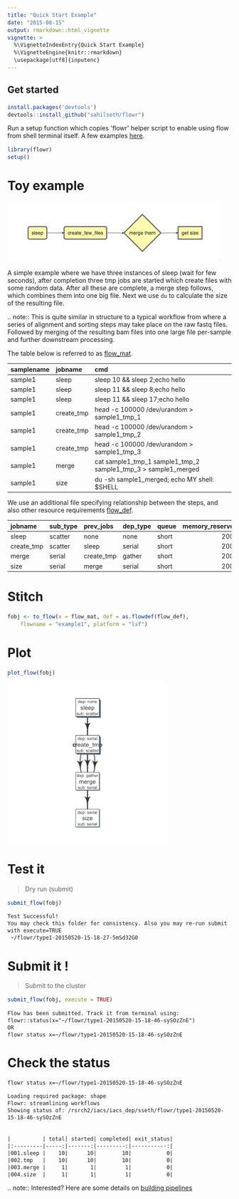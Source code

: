 ```yaml
---
title: "Quick Start Example"
date: "2015-08-15"
output: rmarkdown::html_vignette
vignette: >
  %\VignetteIndexEntry{Quick Start Example}
  %\VignetteEngine{knitr::rmarkdown}
  \usepackage[utf8]{inputenc}
---
```




Get started
-------------



```r
install.packages('devtools')
devtools::install_github("sahilseth/flowr")
```

Run a setup function which copies 'flowr' helper script to enable using flow from shell terminal itself.
A few examples [here](https://github.com/sahilseth/rfun).


```r
library(flowr)
setup()
```


# Toy example




![](imgs/toy.png)




A simple example where we have three instances of sleep (wait for few seconds), after completion three tmp jobs are started which create files with some random data. After all these are complete, a merge step follows, which combines them into one big file. Next we use `du` to calculate the size of the resulting file. 

.. note:: 
This is quite similar in structure to a typical workflow from where a series of alignment and sorting steps may take place on the raw fastq files. Followed by merging of the resulting bam files into one large file per-sample and further downstream processing.

The table below is referred to as [flow_mat](http://docs.flowr.space/en/latest/rd/vignettes/build-pipes.html#flow-mat-a-table-with-shell-commands-to-run).


|samplename |jobname    |cmd                                                            |
|:----------|:----------|:--------------------------------------------------------------|
|sample1    |sleep      |sleep 10 && sleep 2;echo hello                                 |
|sample1    |sleep      |sleep 11 && sleep 8;echo hello                                 |
|sample1    |sleep      |sleep 11 && sleep 17;echo hello                                |
|sample1    |create_tmp |head -c 100000 /dev/urandom > sample1_tmp_1                    |
|sample1    |create_tmp |head -c 100000 /dev/urandom > sample1_tmp_2                    |
|sample1    |create_tmp |head -c 100000 /dev/urandom > sample1_tmp_3                    |
|sample1    |merge      |cat sample1_tmp_1 sample1_tmp_2 sample1_tmp_3 > sample1_merged |
|sample1    |size       |du -sh sample1_merged; echo MY shell: $SHELL                   |

We use an additional file specifying relationship between the steps, and also other resource requirements [flow_def](http://docs.flowr.space/en/latest/rd/vignettes/build-pipes.html#flow-definition).


|jobname    |sub_type |prev_jobs  |dep_type |queue | memory_reserved|walltime | cpu_reserved|platform | jobid|
|:----------|:--------|:----------|:--------|:-----|---------------:|:--------|------------:|:--------|-----:|
|sleep      |scatter  |none       |none     |short |            2000|1:00     |            1|torque   |     1|
|create_tmp |scatter  |sleep      |serial   |short |            2000|1:00     |            1|torque   |     2|
|merge      |serial   |create_tmp |gather   |short |            2000|1:00     |            1|torque   |     3|
|size       |serial   |merge      |serial   |short |            2000|1:00     |            1|torque   |     4|


# Stitch


```r
fobj <- to_flow(x = flow_mat, def = as.flowdef(flow_def), 
	flowname = "example1", platform = "lsf")
```

# Plot

```r
plot_flow(fobj)
```

![Flow chart describing process for example 1](figure/plot_example1-1.png) 


# Test it
> Dry run (submit)


```r
submit_flow(fobj)
```

```
Test Successful!
You may check this folder for consistency. Also you may re-run submit with execute=TRUE
 ~/flowr/type1-20150520-15-18-27-5mSd32G0
```

# Submit it !

> Submit to the cluster


```r
submit_flow(fobj, execute = TRUE)
```

```
Flow has been submitted. Track it from terminal using:
flowr::status(x="~/flowr/type1-20150520-15-18-46-sySOzZnE")
OR
flowr status x=~/flowr/type1-20150520-15-18-46-sySOzZnE
```


# Check the status

```
flowr status x=~/flowr/type1-20150520-15-18-46-sySOzZnE
```

```
Loading required package: shape
Flowr: streamlining workflows
Showing status of: /rsrch2/iacs/iacs_dep/sseth/flowr/type1-20150520-15-18-46-sySOzZnE


|          | total| started| completed| exit_status|
|:---------|-----:|-------:|---------:|-----------:|
|001.sleep |    10|      10|        10|           0|
|002.tmp   |    10|      10|        10|           0|
|003.merge |     1|       1|         1|           0|
|004.size  |     1|       1|         1|           0|
```

.. note::
Interested? Here are some details on [building pipelines](http://docs.flowr.space/en/latest/rd/vignettes/build-pipes.html)
